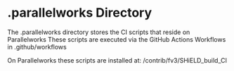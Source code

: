 # .parallelworks Directory

The .parallelworks directory stores the CI scripts that reside on Parallelworks
These scripts are executed via the GitHub Actions Workflows in .github/workflows

On Parallelworks these scripts are installed at: /contrib/fv3/SHiELD_build_CI
